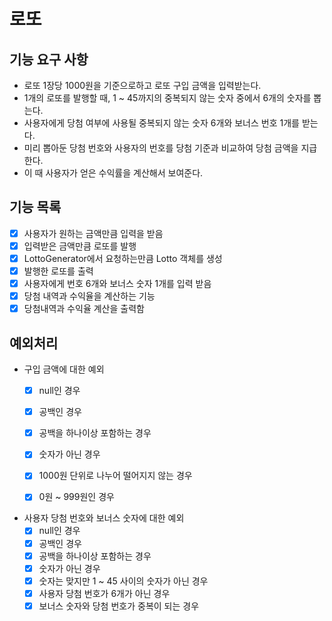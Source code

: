 # 로또

## 기능 요구 사항

- 로또 1장당 1000원을 기준으로하고 로또 구입 금액을 입력받는다.
- 1개의 로또를 발행할 때, 1 ~ 45까지의 중복되지 않는 숫자 중에서 6개의 숫자를 뽑는다.
- 사용자에게 당첨 여부에 사용될 중복되지 않는 숫자 6개와 보너스 번호 1개를 받는다.
- 미리 뽑아둔 당첨 번호와 사용자의 번호를 당첨 기준과 비교하여 당첨 금액을 지급한다.
- 이 때 사용자가 얻은 수익률을 계산해서 보여준다.

## 기능 목록

- [x] 사용자가 원하는 금액만큼 입력을 받음
- [x] 입력받은 금액만큼 로또를 발행
- [x] LottoGenerator에서 요청하는만큼 Lotto 객체를 생성
- [x] 발행한 로또를 출력
- [x] 사용자에게 번호 6개와 보너스 숫자 1개를 입력 받음
- [x] 당첨 내역과 수익율을 계산하는 기능
- [x] 당첨내역과 수익율 계산을 출력함

## 예외처리

- 구입 금액에 대한 예외
    - [x] null인 경우
    - [x] 공백인 경우
    - [x] 공백을 하나이상 포함하는 경우
    - [x] 숫자가 아닌 경우
    - [x] 1000원 단위로 나누어 떨어지지 않는 경우
    - [x] 0원 ~ 999원인 경우


- 사용자 당첨 번호와 보너스 숫자에 대한 예외
    - [x] null인 경우
    - [x] 공백인 경우
    - [x] 공백을 하나이상 포함하는 경우
    - [x] 숫자가 아닌 경우
    - [x] 숫자는 맞지만 1 ~ 45 사이의 숫자가 아닌 경우
    - [x] 사용자 당첨 번호가 6개가 아닌 경우
    - [x] 보너스 숫자와 당첨 번호가 중복이 되는 경우